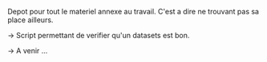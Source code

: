 Depot pour tout le materiel annexe au travail. C'est a dire ne trouvant pas sa place ailleurs.

-> Script permettant de verifier qu'un datasets est bon.

-> A venir ...
